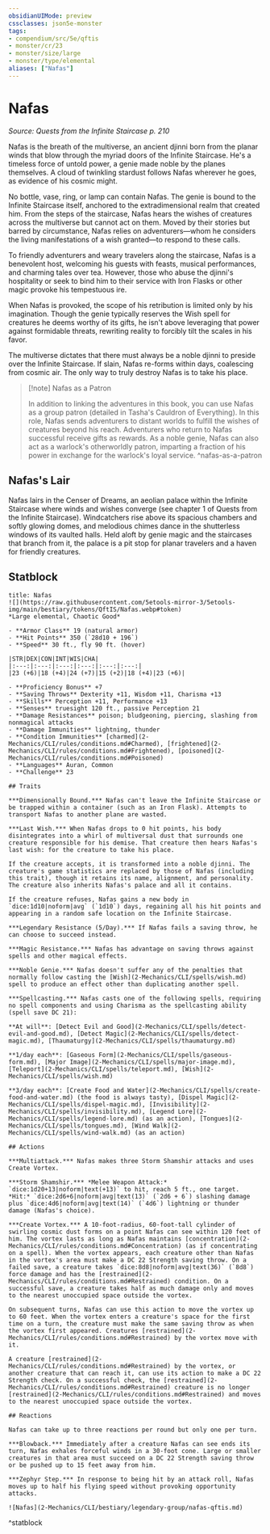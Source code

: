 ```yaml
---
obsidianUIMode: preview
cssclasses: json5e-monster
tags:
- compendium/src/5e/qftis
- monster/cr/23
- monster/size/large
- monster/type/elemental
aliases: ["Nafas"]
---
```

# Nafas
*Source: Quests from the Infinite Staircase p. 210*  

Nafas is the breath of the multiverse, an ancient djinni born from the planar winds that blow through the myriad doors of the Infinite Staircase. He's a timeless force of untold power, a genie made noble by the planes themselves. A cloud of twinkling stardust follows Nafas wherever he goes, as evidence of his cosmic might.

No bottle, vase, ring, or lamp can contain Nafas. The genie is bound to the Infinite Staircase itself, anchored to the extradimensional realm that created him. From the steps of the staircase, Nafas hears the wishes of creatures across the multiverse but cannot act on them. Moved by their stories but barred by circumstance, Nafas relies on adventurers—whom he considers the living manifestations of a wish granted—to respond to these calls.

To friendly adventurers and weary travelers along the staircase, Nafas is a benevolent host, welcoming his guests with feasts, musical performances, and charming tales over tea. However, those who abuse the djinni's hospitality or seek to bind him to their service with Iron Flasks or other magic provoke his tempestuous ire.

When Nafas is provoked, the scope of his retribution is limited only by his imagination. Though the genie typically reserves the Wish spell for creatures he deems worthy of its gifts, he isn't above leveraging that power against formidable threats, rewriting reality to forcibly tilt the scales in his favor.

The multiverse dictates that there must always be a noble djinni to preside over the Infinite Staircase. If slain, Nafas re-forms within days, coalescing from cosmic air. The only way to truly destroy Nafas is to take his place.

> [!note] Nafas as a Patron
> 
> In addition to linking the adventures in this book, you can use Nafas as a group patron (detailed in Tasha's Cauldron of Everything). In this role, Nafas sends adventurers to distant worlds to fulfill the wishes of creatures beyond his reach. Adventurers who return to Nafas successful receive gifts as rewards. As a noble genie, Nafas can also act as a warlock's otherworldly patron, imparting a fraction of his power in exchange for the warlock's loyal service.
^nafas-as-a-patron

## Nafas's Lair

Nafas lairs in the Censer of Dreams, an aeolian palace within the Infinite Staircase where winds and wishes converge (see chapter 1 of Quests from the Infinite Staircase). Windcatchers rise above its spacious chambers and softly glowing domes, and melodious chimes dance in the shutterless windows of its vaulted halls. Held aloft by genie magic and the staircases that branch from it, the palace is a pit stop for planar travelers and a haven for friendly creatures.

## Statblock

```ad-statblock
title: Nafas
![](https://raw.githubusercontent.com/5etools-mirror-3/5etools-img/main/bestiary/tokens/QftIS/Nafas.webp#token)
*Large elemental, Chaotic Good*

- **Armor Class** 19 (natural armor)
- **Hit Points** 350 (`28d10 + 196`)
- **Speed** 30 ft., fly 90 ft. (hover)

|STR|DEX|CON|INT|WIS|CHA|
|:---:|:---:|:---:|:---:|:---:|:---:|
|23 (+6)|18 (+4)|24 (+7)|15 (+2)|18 (+4)|23 (+6)|

- **Proficiency Bonus** +7
- **Saving Throws** Dexterity +11, Wisdom +11, Charisma +13
- **Skills** Perception +11, Performance +13
- **Senses** truesight 120 ft., passive Perception 21
- **Damage Resistances** poison; bludgeoning, piercing, slashing from nonmagical attacks
- **Damage Immunities** lightning, thunder
- **Condition Immunities** [charmed](2-Mechanics/CLI/rules/conditions.md#Charmed), [frightened](2-Mechanics/CLI/rules/conditions.md#Frightened), [poisoned](2-Mechanics/CLI/rules/conditions.md#Poisoned)
- **Languages** Auran, Common
- **Challenge** 23

## Traits

***Dimensionally Bound.*** Nafas can't leave the Infinite Staircase or be trapped within a container (such as an Iron Flask). Attempts to transport Nafas to another plane are wasted.

***Last Wish.*** When Nafas drops to 0 hit points, his body disintegrates into a whirl of multiversal dust that surrounds one creature responsible for his demise. That creature then hears Nafas's last wish: for the creature to take his place.

If the creature accepts, it is transformed into a noble djinni. The creature's game statistics are replaced by those of Nafas (including this trait), though it retains its name, alignment, and personality. The creature also inherits Nafas's palace and all it contains.

If the creature refuses, Nafas gains a new body in `dice:1d10|noform|avg` (`1d10`) days, regaining all his hit points and appearing in a random safe location on the Infinite Staircase.

***Legendary Resistance (5/Day).*** If Nafas fails a saving throw, he can choose to succeed instead.

***Magic Resistance.*** Nafas has advantage on saving throws against spells and other magical effects.

***Noble Genie.*** Nafas doesn't suffer any of the penalties that normally follow casting the [Wish](2-Mechanics/CLI/spells/wish.md) spell to produce an effect other than duplicating another spell.

***Spellcasting.*** Nafas casts one of the following spells, requiring no spell components and using Charisma as the spellcasting ability (spell save DC 21):

**At will**: [Detect Evil and Good](2-Mechanics/CLI/spells/detect-evil-and-good.md), [Detect Magic](2-Mechanics/CLI/spells/detect-magic.md), [Thaumaturgy](2-Mechanics/CLI/spells/thaumaturgy.md)

**1/day each**: [Gaseous Form](2-Mechanics/CLI/spells/gaseous-form.md), [Major Image](2-Mechanics/CLI/spells/major-image.md), [Teleport](2-Mechanics/CLI/spells/teleport.md), [Wish](2-Mechanics/CLI/spells/wish.md)

**3/day each**: [Create Food and Water](2-Mechanics/CLI/spells/create-food-and-water.md) (the food is always tasty), [Dispel Magic](2-Mechanics/CLI/spells/dispel-magic.md), [Invisibility](2-Mechanics/CLI/spells/invisibility.md), [Legend Lore](2-Mechanics/CLI/spells/legend-lore.md) (as an action), [Tongues](2-Mechanics/CLI/spells/tongues.md), [Wind Walk](2-Mechanics/CLI/spells/wind-walk.md) (as an action)

## Actions

***Multiattack.*** Nafas makes three Storm Shamshir attacks and uses Create Vortex.

***Storm Shamshir.*** *Melee Weapon Attack:* `dice:1d20+13|noform|text(+13)` to hit, reach 5 ft., one target. *Hit:* `dice:2d6+6|noform|avg|text(13)` (`2d6 + 6`) slashing damage plus `dice:4d6|noform|avg|text(14)` (`4d6`) lightning or thunder damage (Nafas's choice).

***Create Vortex.*** A 10-foot-radius, 60-foot-tall cylinder of swirling cosmic dust forms on a point Nafas can see within 120 feet of him. The vortex lasts as long as Nafas maintains [concentration](2-Mechanics/CLI/rules/conditions.md#Concentration) (as if concentrating on a spell). When the vortex appears, each creature other than Nafas in the vortex's area must make a DC 22 Strength saving throw. On a failed save, a creature takes `dice:8d8|noform|avg|text(36)` (`8d8`) force damage and has the [restrained](2-Mechanics/CLI/rules/conditions.md#Restrained) condition. On a successful save, a creature takes half as much damage only and moves to the nearest unoccupied space outside the vortex.

On subsequent turns, Nafas can use this action to move the vortex up to 60 feet. When the vortex enters a creature's space for the first time on a turn, the creature must make the same saving throw as when the vortex first appeared. Creatures [restrained](2-Mechanics/CLI/rules/conditions.md#Restrained) by the vortex move with it.

A creature [restrained](2-Mechanics/CLI/rules/conditions.md#Restrained) by the vortex, or another creature that can reach it, can use its action to make a DC 22 Strength check. On a successful check, the [restrained](2-Mechanics/CLI/rules/conditions.md#Restrained) creature is no longer [restrained](2-Mechanics/CLI/rules/conditions.md#Restrained) and moves to the nearest unoccupied space outside the vortex.

## Reactions

Nafas can take up to three reactions per round but only one per turn.

***Blowback.*** Immediately after a creature Nafas can see ends its turn, Nafas exhales forceful winds in a 30-foot cone. Large or smaller creatures in that area must succeed on a DC 22 Strength saving throw or be pushed up to 15 feet away from him.

***Zephyr Step.*** In response to being hit by an attack roll, Nafas moves up to half his flying speed without provoking opportunity attacks.

![Nafas](2-Mechanics/CLI/bestiary/legendary-group/nafas-qftis.md)
```
^statblock